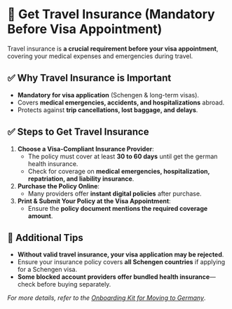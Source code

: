 # 📑 Get Travel Insurance (Mandatory Before Visa Appointment)

Travel insurance is **a crucial requirement before your visa appointment**, covering your medical expenses and emergencies during travel.

## ✅ Why Travel Insurance is Important
- **Mandatory for visa application** (Schengen & long-term visas).
- Covers **medical emergencies, accidents, and hospitalizations** abroad.
- Protects against **trip cancellations, lost baggage, and delays**.

## ✅ Steps to Get Travel Insurance
1. **Choose a Visa-Compliant Insurance Provider**:
   - The policy must cover at least **30 to 60 days** until get the german health insurance.
   - Check for coverage on **medical emergencies, hospitalization, repatriation, and liability insurance**.
3. **Purchase the Policy Online**:
   - Many providers offer **instant digital policies** after purchase.
4. **Print & Submit Your Policy at the Visa Appointment**:
   - Ensure the **policy document mentions the required coverage amount**.

## 📜 Additional Tips
- **Without valid travel insurance, your visa application may be rejected**.
- Ensure your insurance policy covers **all Schengen countries** if applying for a Schengen visa.
- **Some blocked account providers offer bundled health insurance**—check before buying separately.

_For more details, refer to the [Onboarding Kit for Moving to Germany](../Germany_Onboarding_Kit.md)_.
